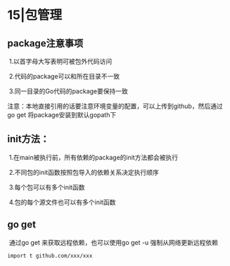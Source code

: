 # 15|包管理

## package注意事项

​	1.以首字母大写表明可被包外代码访问

​	2.代码的package可以和所在目录不一致

​	3.同一目录的Go代码的package要保持一致

注意：本地直接引用的话要注意环境变量的配置，可以上传到github，然后通过go get 将package安装到默认gopath下



## init方法：

​	1.在main被执行前，所有依赖的package的init方法都会被执行

​	2.不同包的init函数按照包导入的依赖关系决定执行顺序

​	3.每个包可以有多个init函数

​	4.包的每个源文件也可以有多个init函数



## go get

​	通过go get 来获取远程依赖，也可以使用go get -u 强制从网络更新远程依赖

```
import t github.com/xxx/xxx
```

